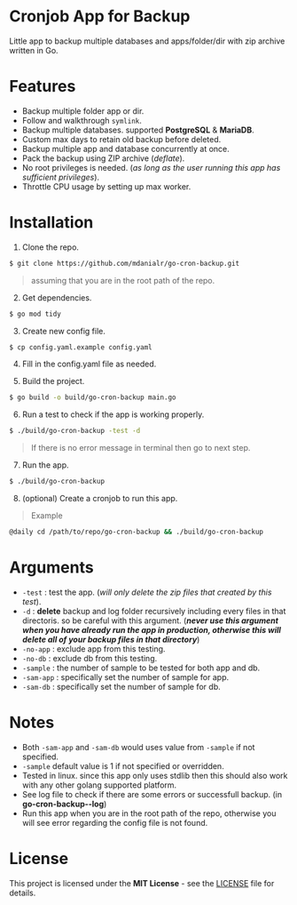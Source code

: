 # Cronjob App for Backup
Little app to backup multiple databases and apps/folder/dir with zip archive written in Go.

# Features
* Backup multiple folder app or dir.
* Follow and walkthrough `symlink`.
* Backup multiple databases. supported __PostgreSQL__ & __MariaDB__.
* Custom max days to retain old backup before deleted.
* Backup multiple app and database concurrently at once.
* Pack the backup using ZIP archive (*deflate*).
* No root privileges is needed. (*as long as the user running this app has sufficient privileges*).
* Throttle CPU usage by setting up max worker.


# Installation
1. Clone the repo.
```sh
$ git clone https://github.com/mdanialr/go-cron-backup.git
```
> assuming that you are in the root path of the repo.
2. Get dependencies.
```sh
$ go mod tidy
```

3. Create new config file.
```sh
$ cp config.yaml.example config.yaml
```

4. Fill in the config.yaml file as needed.

5. Build the project.
```sh
$ go build -o build/go-cron-backup main.go
```

6. Run a test to check if the app is working properly.
```sh
$ ./build/go-cron-backup -test -d
```
> If there is no error message in terminal then go to next step.

7. Run the app.
```sh
$ ./build/go-cron-backup
```

8. (optional) Create a cronjob to run this app.
> Example
```sh
@daily cd /path/to/repo/go-cron-backup && ./build/go-cron-backup
```

# Arguments
* `-test` : test the app. (*will only delete the zip files that created by this test*).
* `-d` : **delete** backup and log folder recursively including every files in that directoris. so be careful with this argument. (**_never use this argument when you have already run the app in production, otherwise this will delete all of your backup files in that directory_**)
* `-no-app` : exclude app from this testing.
* `-no-db` : exclude db from this testing.
* `-sample` : the number of sample to be tested for both app and db.
* `-sam-app` : specifically set the number of sample for app.
* `-sam-db` : specifically set the number of sample for db.


# Notes
* Both `-sam-app` and `-sam-db` would uses value from `-sample` if not specified.
* `-sample` default value is 1 if not specified or overridden.
* Tested in linux. since this app only uses stdlib then this should also work with any other golang supported platform.
* See log file to check if there are some errors or successfull backup. (in **go-cron-backup--log**)
* Run this app when you are in the root path of the repo, otherwise you will see error regarding the config file is not found.

# License
This project is licensed under the **MIT License** - see the [LICENSE](LICENSE "LICENSE") file for details.